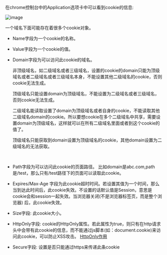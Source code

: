 在chrome控制台中的Application选项卡中可以看到cookie的信息:

![image](https://user-images.githubusercontent.com/74364990/109606809-256f6180-7b62-11eb-9711-7afbdd2087f6.png)



一个域名下面可能存在着很多个cookie对象。

- Name字段为一个cookie的名称。

- Value字段为一个cookie的值。

- Domain字段为可以访问此cookie的域名。
  
  非顶级域名，如二级域名或者三级域名，设置的cookie的domain只能为顶级域名或者二级域名或者三级域名本身，不能设置其他二级域名的cookie，否则cookie无法生成。
  
  顶级域名只能设置domain为顶级域名，不能设置为二级域名或者三级域名，否则cookie无法生成。
  
  二级域名能读取设置了domain为顶级域名或者自身的cookie，不能读取其他二级域名domain的cookie。所以要想cookie在多个二级域名中共享，需要设置domain为顶级域名，这样就可以在所有二级域名里面或者到这个cookie的值了。
  
  顶级域名只能获取到domain设置为顶级域名的cookie，其他domain设置为二级域名的无法获取。


<br>

- Path字段为可以访问此cookie的页面路径。 比如domain是abc.com,path是/test，那么只有/test路径下的页面可以读取此cookie。

- Expires/Max-Age 字段为此cookie超时时间。若设置其值为一个时间，那么当到达此时间后，此cookie失效。不设置的话默认值是Session，意思是cookie会和session一起失效。当浏览器关闭(不是浏览器标签页，而是整个浏览器) 后，此cookie失效。

- Size字段: 此cookie大小。

- HttpOnly字段: cookie的HttpOnly属性。若此属性为true，则只有在http请求头中会带有此cookie的信息，而不能通过js脚本(如：document.cookie)来访问此cookie，可以防止XSS攻击。
  [HttpOnly作用](https://www.cnblogs.com/softidea/p/6040260.html)

- Secure字段: 设置是否只能通过https来传递此条cookie

